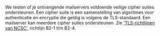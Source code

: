 We testen of je ontvangende mailservers voldoende veilige cipher suites ondersteunen. Een cipher suite is een samenstelling van algoritmes voor authenticatie en encryptie die geldig is volgens de TLS-standaard. Een mailserver kan meerdere cipher suites ondersteunen. Zie ['TLS-richtlijnen van NCSC'](https://www.ncsc.nl/actueel/whitepapers/ict-beveiligingsrichtlijnen-voor-transport-layer-security-tls.html), richtlijn B2-1 t/m B2-4.
